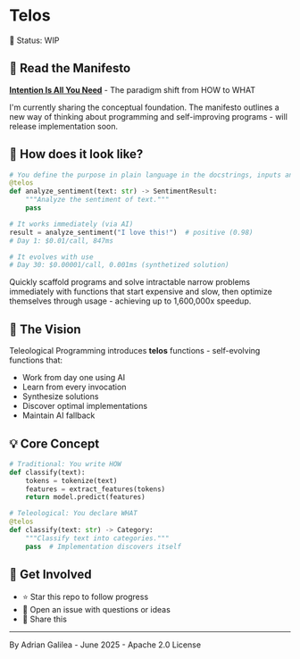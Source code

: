 # Telos

🚧 Status: WIP

## 📖 Read the Manifesto

**[Intention Is All You Need](./MANIFESTO.md)** - The paradigm shift from HOW to WHAT

I'm currently sharing the conceptual foundation. The manifesto outlines a new way of thinking about programming and self-improving programs - will release implementation soon.

## 👀 How does it look like?

```python
# You define the purpose in plain language in the docstrings, inputs and outputs.
@telos
def analyze_sentiment(text: str) -> SentimentResult:
    """Analyze the sentiment of text."""
    pass

# It works immediately (via AI)
result = analyze_sentiment("I love this!")  # positive (0.98)
# Day 1: $0.01/call, 847ms

# It evolves with use
# Day 30: $0.00001/call, 0.001ms (synthetized solution)
```
Quickly scaffold programs and solve intractable narrow problems immediately with functions that start expensive and slow, then optimize themselves through usage - achieving up to 1,600,000x speedup.

## 🔮 The Vision

Teleological Programming introduces **telos** functions - self-evolving functions that:
- Work from day one using AI
- Learn from every invocation
- Synthesize solutions
- Discover optimal implementations
- Maintain AI fallback

## 💡 Core Concept

```python
# Traditional: You write HOW
def classify(text):
    tokens = tokenize(text)
    features = extract_features(tokens)
    return model.predict(features)

# Teleological: You declare WHAT
@telos
def classify(text: str) -> Category:
    """Classify text into categories."""
    pass  # Implementation discovers itself
```

## 💬 Get Involved

- ⭐ Star this repo to follow progress
- 💭 Open an issue with questions or ideas
- 📢 Share this

---

By Adrian Galilea - June 2025 - Apache 2.0 License

